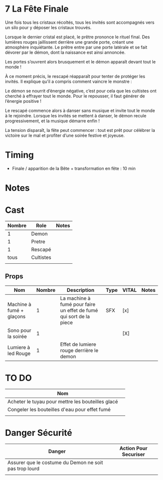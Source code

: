 # 7 La Fête Finale

Une fois tous les cristaux récoltés, tous les invités sont accompagnés vers un silo pour y déposer les cristaux trouvés.

Lorsque le dernier cristal est placé, le prêtre prononce le rituel final. Des lumières rouges jaillissent derrière une grande porte, créant une atmosphère inquiétante. Le prêtre entre par une porte latérale et se fait dévorer par le démon, dont la naissance est ainsi annoncée.

Les portes s’ouvrent alors brusquement et le démon apparaît devant tout le monde !

À ce moment précis, le rescapé réapparaît pour tenter de protéger les invités. Il explique qu’il a compris comment vaincre le monstre :

Le démon se nourrit d’énergie négative, c’est pour cela que les cultistes ont cherché à effrayer tout le monde. Pour le repousser, il faut générer de l’énergie positive !

Le rescapé commence alors à danser sans musique et invite tout le monde à le rejoindre. Lorsque les invités se mettent à danser, le démon recule progressivement, et la musique démarre enfin !

La tension disparaît, la fête peut commencer : tout est prêt pour célébrer la victoire sur le mal et profiter d’une soirée festive et joyeuse.

# Timing

- Finale / apparition de la Bête + transformation en fête : 10 min

# Notes


# Cast
| Nombre | Role      | Notes |
| ------ | --------- | ----- |
| 1      | Demon     |       |
| 1      | Pretre    |       |
| 1      | Rescapé   |       |
| tous   | Cultistes |       |
|        |           |       |

## Props
| Nom                      | Nombre | Description                                                        | Type | VITAL | Notes |
| ------------------------ | ------ | ------------------------------------------------------------------ | ---- | ----- | ----- |
| Machine à fumé + glaçons | 1      | La machine à fumé pour faire un effet de fumé qui sort de la piece | SFX  | [x]   |       |
| Sono pour la soirée      | 1      |                                                                    |      | [X]   |       |
| Lumiere à led Rouge      | 1      | Effet de lumiere rouge derrière le demon                           |      |       |       |

# TO DO
| Nom                                               |     |
| ------------------------------------------------- | --- |
| Acheter le tuyau pour mettre les bouteilles glacé |     |
| Congeler les bouteilles d'eau pour effet fumé     |     |
|                                                   |     |

# Danger Sécurité
| Danger                                                 | Action Pour Securiser |
| ------------------------------------------------------ | --------------------- |
| Assurer que le costume du Demon ne soit pas trop lourd |                       |
|                                                        |                       |

